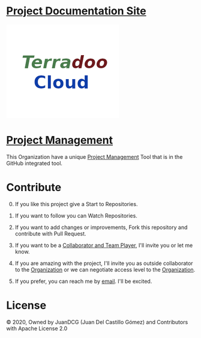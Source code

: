 

# [Project Documentation Site](https://documentation.terradoo.cloud)



![Terradoo Cloud](source/_static/images/TerradooCloud-logo.png)


# [Project Management](https://github.com/orgs/TerradooCloud/projects/1)

This Organization have a unique [Project Management](https://github.com/orgs/TerradooCloud/projects/1)   Tool that is in the GitHub integrated tool.


# Contribute

0. If you like this project give a Start to Repositories.

1. If you want to follow you can Watch Repositories.

2. If you want to add changes or improvements, Fork this repository and contribute with Pull Request.

3. If you want to be a [Collaborator and Team Player](https://github.com/orgs/TerradooCloud/teams/terradoo-cloud-team), I'll invite you or let me know.

4. If you are amazing with the project, I'll invite you as outside collaborator to the [Organization](https://github.com/TerradooCloud) or we can negotiate access level to the [Organization](https://github.com/TerradooCloud).

5. If you prefer, you can reach me by [email](mailto:contact@terradoo.cloud). I'll be excited.


# License

&copy; 2020, Owned by JuanDCG (Juan Del Castillo Gómez) and Contributors with Apache License 2.0